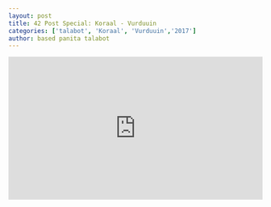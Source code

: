 ```yaml
---
layout: post
title: 42 Post Special: Koraal - Vurduuin
categories: ['talabot', 'Koraal', 'Vurduuin','2017']
author: based panita talabot
---
```

<style>.embed-container { position: relative; padding-bottom: 56.25%; height: 0; overflow: hidden; max-width: 100%; } .embed-container iframe, .embed-container object, .embed-container embed { position: absolute; top: 0; left: 0; width: 100%; height: 100%; }</style><div class='embed-container'><iframe src='https://www.youtube.com/embed/Wat03xVqUMc' frameborder='0' allowfullscreen></iframe></div>
